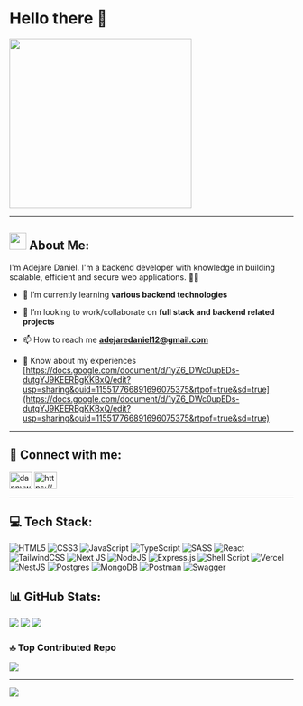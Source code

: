 <h1>Hello there 👋</h1>
<img src="https://media.giphy.com/media/l2JHPBjZZPkUCWQSc/giphy.gif" width="80%" align="center" height="300px" />
<hr />
<h2> <img src="https://media.giphy.com/media/bGgsc5mWoryfgKBx1u/giphy.gif" width="30" />  About Me: </h2>
<p>I'm Adejare Daniel. I'm a backend developer with knowledge in building scalable, efficient and secure web applications. 👨‍💻</p>

</a> </p>

- 🌱 I’m currently learning **various backend technologies**

- 👯 I’m looking to work/collaborate on **full stack and backend related projects**

- 📫 How to reach me **adejaredaniel12@gmail.com**

- 📄 Know about my experiences [https://docs.google.com/document/d/1yZ6_DWc0upEDs-dutgYJ9KEERBgKKBxQ/edit?usp=sharing&ouid=115517766891696075375&rtpof=true&sd=true](https://docs.google.com/document/d/1yZ6_DWc0upEDs-dutgYJ9KEERBgKKBxQ/edit?usp=sharing&ouid=115517766891696075375&rtpof=true&sd=true)
<hr />

<h2 align="left">🤳 Connect with me:</h2>
<p align="left">
<a href="https://twitter.com/dannywrld12" target="blank"><img align="center" src="https://raw.githubusercontent.com/rahuldkjain/github-profile-readme-generator/master/src/images/icons/Social/twitter.svg" alt="dannywrld12" height="30" width="40" /></a>
<a href="https://linkedin.com/in/https://www.linkedin.com/in/daniel-adejare-551a20237" target="blank"><img align="center" src="https://raw.githubusercontent.com/rahuldkjain/github-profile-readme-generator/master/src/images/icons/Social/linked-in-alt.svg" alt="https://www.linkedin.com/in/daniel-adejare-551a20237" height="30" width="40" /></a>
</p>

<hr />

<h2>💻 Tech Stack:</h2>

![HTML5](https://img.shields.io/badge/html5-%23E34F26.svg?style=flat&logo=html5&logoColor=white) ![CSS3](https://img.shields.io/badge/css3-%231572B6.svg?style=flat&logo=css3&logoColor=white) ![JavaScript](https://img.shields.io/badge/javascript-%23323330.svg?style=flat&logo=javascript&logoColor=%23F7DF1E) ![TypeScript](https://img.shields.io/badge/typescript-%23007ACC.svg?style=flat&logo=typescript&logoColor=white) ![SASS](https://img.shields.io/badge/SASS-hotpink.svg?style=flat&logo=SASS&logoColor=white) ![React](https://img.shields.io/badge/react-%2320232a.svg?style=flat&logo=react&logoColor=%2361DAFB) ![TailwindCSS](https://img.shields.io/badge/tailwindcss-%2338B2AC.svg?style=flat&logo=tailwind-css&logoColor=white) ![Next JS](https://img.shields.io/badge/Next-black?style=flat&logo=next.js&logoColor=white) ![NodeJS](https://img.shields.io/badge/node.js-6DA55F?style=flat&logo=node.js&logoColor=white) ![Express.js](https://img.shields.io/badge/express.js-%23404d59.svg?style=flat&logo=express&logoColor=%2361DAFB) ![Shell Script](https://img.shields.io/badge/shell_script-%23121011.svg?style=flat&logo=gnu-bash&logoColor=white) ![Vercel](https://img.shields.io/badge/vercel-%23000000.svg?style=flat&logo=vercel&logoColor=white) ![NestJS](https://img.shields.io/badge/nestjs-%23E0234E.svg?style=flat&logo=nestjs&logoColor=white) ![Postgres](https://img.shields.io/badge/postgres-%23316192.svg?style=flat&logo=postgresql&logoColor=white) ![MongoDB](https://img.shields.io/badge/MongoDB-%234ea94b.svg?style=flat&logo=mongodb&logoColor=white) ![Postman](https://img.shields.io/badge/Postman-FF6C37?style=flat&logo=postman&logoColor=white) ![Swagger](https://img.shields.io/badge/-Swagger-%23Clojure?style=flat&logo=swagger&logoColor=white)

<h2>📊 GitHub Stats:</h2>

![](https://github-readme-stats.vercel.app/api?username=daniel-dunsin&theme=dark&hide_border=true&include_all_commits=false&count_private=true)
![](https://github-readme-streak-stats.herokuapp.com/?user=daniel-dunsin&theme=dark&hide_border=true)
![](https://github-readme-stats.vercel.app/api/top-langs/?username=daniel-dunsin&theme=dark&hide_border=true&include_all_commits=false&count_private=true&layout=compact)

### 🔝 Top Contributed Repo
![](https://github-contributor-stats.vercel.app/api?username=daniel-dunsin&limit=5&theme=dark&combine_all_yearly_contributions=true)

---
[![](https://visitcount.itsvg.in/api?id=daniel-dunsin&icon=0&color=0)](https://visitcount.itsvg.in)

<!-- Proudly created with GPRM ( https://gprm.itsvg.in ) -->
